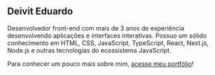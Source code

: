 ## Deivit Eduardo 

Desenvolvedor front-end com mais de 3 anos de experiência desenvolvendo aplicações e interfaces interativas. Possuo um sólido conhecimento em HTML, CSS, JavaScript, TypeScript, React, Next.js, Node.js e outras tecnologias do ecossistema JavaScript.

Para conhecer um pouco mais sobre mim, <a href="https://duardodev.vercel.app" target="_blank">acesse meu portfólio</a>!
